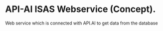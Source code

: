 # API-AI ISAS Webservice (Concept).

Web service which is connected with API.AI to get data from the database
